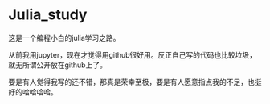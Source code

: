 # Julia_study
 这是一个编程小白的julia学习之路。

从前我用jupyter，现在才觉得用github很好用。反正自己写的代码也比较垃圾，就无所谓公开放在github上了。

要是有人觉得我写的还不错，那真是荣幸至极，要是有人愿意指点我的不足，也挺好的哈哈哈哈。
